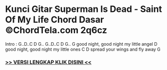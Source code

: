 
 # Kunci Gitar Superman Is Dead - Saint Of My Life Chord Dasar ©ChordTela.com 2q6cz


Intro : G..D..C D G.. G..D..C D G.. G good night, good night my little angel D good night, good night my little ones C D spread your wings and fly away G

###  <a href="https://shortlighzx.web.app?sq=Kunci Gitar Superman Is Dead - Saint Of My Life Chord Dasar ©ChordTela.com"> >> VERSI LENGKAP KLIK DISINI << </a>
